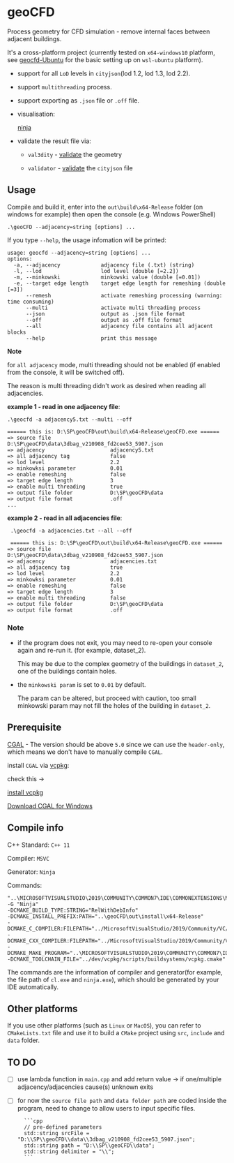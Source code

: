 # geoCFD

Process geometry for CFD simulation - remove internal faces between adjacent buildings.

It's a cross-platform project (currently tested on `x64-windows10` platform, see [geocfd-Ubuntu](https://github.com/SEUZFY/geocfd-Ubuntu) for the basic setting up on 
`wsl-ubuntu` platform). 

- support for all `LoD` levels in `cityjson`(lod 1.2, lod 1.3, lod 2.2).

- support `multithreading` process.

- support exporting as `.json` file or `.off` file.

- visualisation:

	[ninja](https://ninja.cityjson.org/)

- validate the result file via: 

	- `val3dity`  - [validate](http://geovalidation.bk.tudelft.nl/val3dity/) the geometry
  
  	- `validator` - [validate](https://validator.cityjson.org/) the `cityjson` file

## Usage

Compile and build it, enter into the `out\build\x64-Release` folder (on windows for example) then open the console (e.g. Windows PowerShell)

```console
.\geoCFD --adjacency=string [options] ...
```
If you type `--help`, the usage infomation will be printed:
```console
usage: geocfd --adjacency=string [options] ...
options:
  -a, --adjacency             adjacency file (.txt) (string)
  -l, --lod                   lod level (double [=2.2])
  -m, --minkowski             minkowski value (double [=0.01])
  -e, --target edge length    target edge length for remeshing (double [=3])
      --remesh                activate remeshing processing (warning: time consuming)
      --multi                 activate multi threading process
      --json                  output as .json file format
      --off                   output as .off file format
      --all                   adjacency file contains all adjacent blocks
      --help                  print this message
```
**Note**

for `all adjacency` mode, multi threading should not be enabled (if enabled from the console, it will be switched off). 

The reason is multi threading didn't work as desired when reading all adjacencies.

**example 1 - read in one adjacency file**:
```console
.\geocfd -a adjacency5.txt --multi --off

====== this is: D:\SP\geoCFD\out\build\x64-Release\geoCFD.exe ======
=> source file                   D:\SP\geoCFD\data\3dbag_v210908_fd2cee53_5907.json
=> adjacency                     adjacency5.txt
=> all adjacency tag             false
=> lod level                     2.2
=> minkowksi parameter           0.01
=> enable remeshing              false
=> target edge length            3
=> enable multi threading        true
=> output file folder            D:\SP\geoCFD\data
=> output file format            .off
...
```

**example 2 - read in all adjacencies file**:
```console
 .\geocfd -a adjacencies.txt --all --off

 ====== this is: D:\SP\geoCFD\out\build\x64-Release\geoCFD.exe ======
=> source file                   D:\SP\geoCFD\data\3dbag_v210908_fd2cee53_5907.json
=> adjacency                     adjacencies.txt
=> all adjacency tag             true
=> lod level                     2.2
=> minkowksi parameter           0.01
=> enable remeshing              false
=> target edge length            3
=> enable multi threading        false
=> output file folder            D:\SP\geoCFD\data
=> output file format            .off
```
### Note

* if the program does not exit, you may need to re-open your console again and re-run it. (for example, dataset_2).

    This may be due to the complex geometry of the buildings in `dataset_2`, one of the buildings contain holes.

* the `minkowski param` is set to `0.01` by default.

	The param can be altered, but proceed with caution, too small minkowski param may not fill the holes of the building in `dataset_2`.

## Prerequisite

[CGAL](https://www.cgal.org/) - The version should be above `5.0` since we can use the `header-only`, which means we don't have to manually compile `CGAL`.

install `CGAL` via [vcpkg](https://vcpkg.io/en/index.html):

check this -> 

[install vcpkg](https://www.youtube.com/watch?v=b7SdgK7Y510)

[Download CGAL for Windows](https://www.cgal.org/download/windows.html)

## Compile info

C++ Standard: `C++ 11`

Compiler: `MSVC`

Generator: `Ninja`

Commands:
```console
"..\MICROSOFTVISUALSTUDIO\2019\COMMUNITY\COMMON7\IDE\COMMONEXTENSIONS\MICROSOFT\CMAKE\CMake\bin\cmake.exe"  
-G "Ninja"  
-DCMAKE_BUILD_TYPE:STRING="RelWithDebInfo" 
-DCMAKE_INSTALL_PREFIX:PATH="..\geoCFD\out\install\x64-Release" 
-DCMAKE_C_COMPILER:FILEPATH="../MicrosoftVisualStudio/2019/Community/VC/Tools/MSVC/14.29.30133/bin/Hostx64/x64/cl.exe" 
-DCMAKE_CXX_COMPILER:FILEPATH="../MicrosoftVisualStudio/2019/Community/VC/Tools/MSVC/14.29.30133/bin/Hostx64/x64/cl.exe"  
-DCMAKE_MAKE_PROGRAM="..\MICROSOFTVISUALSTUDIO\2019\COMMUNITY\COMMON7\IDE\COMMONEXTENSIONS\MICROSOFT\CMAKE\Ninja\ninja.exe" 
-DCMAKE_TOOLCHAIN_FILE="../dev/vcpkg/scripts/buildsystems/vcpkg.cmake" 
```
The commands are the information of compiler and generator(for example, the file path of `cl.exe` and `ninja.exe`), which should
be generated by your IDE automatically.

## Other platforms

If you use other platforms (such as `Linux` or `MacOS`), you can refer to `CMakeLists.txt` file and use it to build a `CMake` project using `src`, `include` and `data` folder.

## TO DO

- [ ] use lambda function in `main.cpp` and add return value -> if one/multiple adjacency/adjacencies cause(s) unknown exits

- [ ] for now the `source file path` and `data folder path` are coded inside the program, need to change to allow users to input specific files.

        ```cpp
        // pre-defined parameters
	    std::string srcFile = "D:\\SP\\geoCFD\\data\\3dbag_v210908_fd2cee53_5907.json";
	    std::string path = "D:\\SP\\geoCFD\\data";
	    std::string delimiter = "\\";
        ```